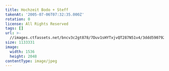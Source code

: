 ```yaml
---
title: Hochzeit Bodo + Steff
takenAt: '2005-07-06T07:32:35.000Z'
rotation: 0
license: All Rights Reserved
tags: []
url: >-
  //images.ctfassets.net/bncv3c2gt878/7Duv1sHYTxjvQT287N51v4/3ddd590792a5836657f3e3f490d138b1/hochzeit-bodo--steff_4559742245_o
size: 1133331
image:
  width: 1536
  height: 2048
contentType: image/jpeg
---
```


